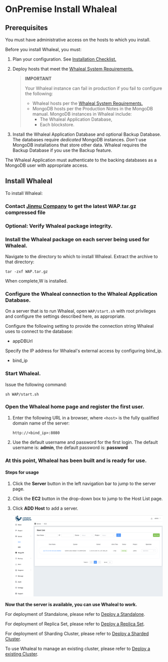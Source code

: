 # OnPremise Install Whaleal 

## Prerequisites

You must have administrative access on the hosts to which you install.

Before you install Whaleal, you must:

1. Plan your configuration. See [Installation Checklist.](../01-installation-checklist.md)

2. Deploy hosts that meet the [Whaleal System Requirements.](../02-hardware-and-software-requirements.md)

   > **IMPORTANT**
   >
   > Your Whaleal instance can fail in production if you fail to configure the following:
   >
   > - Whaleal hosts per the [Whaleal System Requirements.](../02-hardware-and-software-requirements.md)
   > - MongoDB hosts per the Production Notes in the MongoDB manual. MongoDB instances in Whaleal include:
   >   - The Whaleal Application Database,
   >   - Each blockstore.

3. Install the Whaleal Application Database and optional Backup Database. The databases require *dedicated* MongoDB instances. *Don't* use MongoDB installations that store other data. Whaleal requires the Backup Database if you use the Backup feature.

The Whaleal Application must authenticate to the backing databases as a MongoDB user with appropriate access.

## Install Whaleal

To install Whaleal:

### Contact [Jinmu Company](https://www.jinmuinfo.com/) to get the latest WAP.tar.gz compressed file

### Optional: Verify Whaleal package integrity.

### Install the Whaleal package on each server being used for Whaleal.

Navigate to the directory to which to install Whaleal. Extract the archive to that directory:

```
tar -zxf WAP.tar.gz
```

When complete,W is installed.

### Configure the Whaleal connection to the Whaleal Application Database.

On a server that is to run Whaleal, open `WAP/start.sh` with root privileges and configure the settings described here, as appropriate.

Configure the following setting to provide the connection string Whaleal uses to connect to the database:

- appDBUrl

Specify the IP address for Whaleal's external access by configuring bind_ip.

- bind_ip

### Start Whaleal.

Issue the following command:

```
sh WAP/start.sh
```



### Open the Whaleal home page and register the first user.

1. Enter the following URL in a browser, where `<host>` is the fully qualified domain name of the server:

   ```
   http://<bind_ip>:8080
   ```

2. Use the default username and password for the first login. The default username is: **admin**, the default password is: **password**

### **At this point, Whaleal has been built and is ready for use.**

#### Steps for usage

1. Click the **Server** button in the left navigation bar to jump to the server page.

2. Click the **EC2** button in the drop-down box to jump to the Host List page.

3. Click **ADD Host** to add a server.

   ![image-20240621133348440](../../../images/whaleal-platform-Images/02-install-whaleal/img.png)

**Now that the server is available, you can use Whaleal to work.**

For deployment of Standalone, please refer to [Deploy a Standalone](../../04-create-deployment/04-deploy-standalone.md).

For  deployment of Replica Set, please refer to [Deploy a Replica Set](../../04-create-deployment/05-deploy-replica-set.md).

For deployment of Sharding Cluster, please refer to [Deploy a Sharded Cluster](../../04-create-deployment/06-deploy-sharded-cluster.md).

To use Whaleal to manage an existing cluster, please refer to [Deploy a existing Cluster](../../04-create-deployment/07-deploy-existing-cluster.md).
